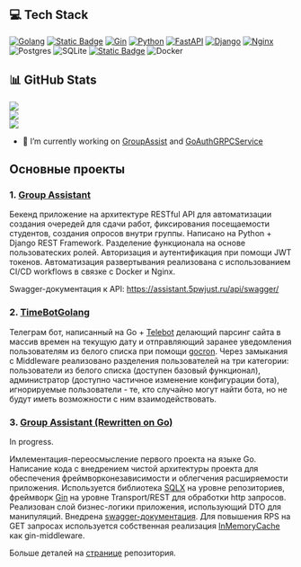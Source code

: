 ## 💻 Tech Stack
[![Golang](https://img.shields.io/badge/Golang-grey?style=flat&logo=go&logoColor=white&labelColor=dodgerblue&color=grey)](https://go.dev/)
[![Static Badge](https://img.shields.io/badge/gRPC-blue?style=flat&logoColor=white&color=lightseagreen)](https://grpc.io/)
[![Gin](https://img.shields.io/badge/Gin-grey?style=flat&logo=gin&logoColor=white&labelColor=dodgerblue&color=grey)](https://gin-gonic.com/)
[![Python](https://img.shields.io/badge/Python-3670A0?style=flat&logo=python&logoColor=ffdd54)](https://www.python.org/)
[![FastAPI](https://img.shields.io/badge/fastAPI-grey?style=flat&logo=fastapi&logoColor=white&labelColor=lightseagreen&color=grey)](https://fastapi.tiangolo.com/)
[![Django](https://img.shields.io/badge/django-%23092E20.svg?style=flat&logo=django&logoColor=white)](https://www.djangoproject.com/)
[![Nginx](https://img.shields.io/badge/nginx-%23009639.svg?style=flat&logo=nginx&logoColor=white)](https://nginx.org/)
![Postgres](https://img.shields.io/badge/postgres-%23316192.svg?style=flat&logo=postgresql&logoColor=white)
![SQLite](https://img.shields.io/badge/sqlite-%2307405e.svg?style=flat&logo=sqlite&logoColor=white)
[![Static Badge](https://img.shields.io/badge/Redis-grey?style=flat&logo=redis&logoColor=white&labelColor=red&color=grey)](https://redis.io/)
![Docker](https://img.shields.io/badge/docker-%230db7ed.svg?style=flat&logo=docker&logoColor=white)






## 📊 GitHub Stats
![](https://github-readme-stats.vercel.app/api?username=psevdocoder&theme=radical&hide_border=false&include_all_commits=false&count_private=true)<br/>
![](https://github-readme-streak-stats.herokuapp.com/?user=psevdocoder&theme=radical&hide_border=false)<br/>
![](https://github-readme-stats.vercel.app/api/top-langs/?username=psevdocoder&theme=radical&hide_border=false&include_all_commits=false&count_private=true&layout=compact)

<!-- Proudly created with GPRM ( https://gprm.itsvg.in ) -->

- 🔭 I’m currently working on [GroupAssist](https://github.com/psevdocoder/GroupAssist) and [GoAuthGRPCService](https://github.com/psevdocoder/GoAuthGRPCService)

## Основные проекты
### 1. [Group Assistant](https://github.com/psevdocoder/sipi_backend)
Бекенд приложение на архитектуре RESTful API для автоматизации создания очередей для сдачи работ, фиксирования посещаемости студентов, создания опросов внутри группы. Написано на Python + Django REST Framework. Разделение функционала на основе пользоватеских ролей. Авторизация и аутентификация при помощи JWT токенов. Автоматизация развертывания реализована с использованием CI/CD workflows в связке с Docker и Nginx.

Swagger-документация к API: https://assistant.5pwjust.ru/api/swagger/

### 2. [TimeBotGolang](https://github.com/psevdocoder/timeBotGolang)
Телеграм бот, написанный на Go + [Telebot](https://github.com/tucnak/telebot) делающий парсинг сайта в массив времен на текущую дату и отправляющий заранее уведомления пользователям из белого списка при помощи [gocron](https://github.com/go-co-op/gocron).
Через замыкания с Middleware реализовано разделения пользователей на три категории: пользователи из белого списка (доступен базовый функционал), администратор (доступно частичное изменение конфигурации бота), игнорируемые пользователи - те, кто случайно могут найти бота, но не будут иметь возможности с ним взаимодействовать.

### 3. [Group Assistant (Rewritten on Go)](https://github.com/psevdocoder/GroupAssist)
In progress.

Имлементация-переосмысление первого проекта на языке Go. Написание кода с внедрением чистой архитектуры проекта для обеспечения фреймворконезависимости и облегчения расширяемости приложения. Используется библиотека [SQLX](https://github.com/jmoiron/sqlx) на уровне репозиториев, фреймворк [Gin](https://github.com/gin-gonic/gin) на уровне Transport/REST для обработки http запросов. Реализован слой бизнес-логики приложения, использующий DTO для манипуляций. Внедрена [swagger-документация](https://github.com/swaggo/swag). Для повышения RPS на GET запросах используется собственная реализация [InMemoryCache](https://github.com/psevdocoder/InMemoryCacheTTL) как gin-middleware.

Больше деталей на [странице](https://github.com/psevdocoder/GroupAssist) репозитория.
